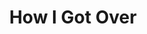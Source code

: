 ---
layout: songs
title: How I Got Over
event: March On Washington
category: march on washington
artist: Mahalia Jackson
composer:
record_company:
released: 1951
video: https://www.youtube.com/embed/l49N8U3d0Bw
description: Lorem ipsum dolor sit amet, consectetur adipiscing elit, sed do eiusmod tempor incididunt ut labore et dolore magna aliqua. Semper quis lectus nulla at volutpat diam ut venenatis tellusLorem ipsum dolor sit amet, consectetur adipiscing elit, sed do eiusmod tempor incididunt ut labore et dolore magna aliqua. Semper quis lectus nulla at volutpat diam ut venenatis tellus

---
